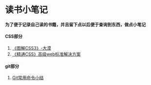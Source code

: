 # 读书小笔记

#### 为了便于记录自己读的书籍，并且留下点以后便于查询到东西，做点小笔记

#### CSS部分
1. [《图解CSS3》-大漠](https://github.com/visugar/read-books/blob/master/css/%E3%80%8A%E5%9B%BE%E8%A7%A3CSS3%E3%80%8B-%E5%A4%A7%E6%BC%A0.md)
2. [《精通CSS》高级web标准解决方案](https://github.com/visugar/read-books/blob/master/css/%E3%80%8A%E7%B2%BE%E9%80%9ACSS%E3%80%8B%E9%AB%98%E7%BA%A7web%E6%A0%87%E5%87%86%E8%A7%A3%E5%86%B3%E6%96%B9%E6%A1%88.md)

#### git部分
1. [Git常用命令小结](https://github.com/visugar/read-books/blob/master/git/Git%E5%B8%B8%E7%94%A8%E5%91%BD%E4%BB%A4.md)

